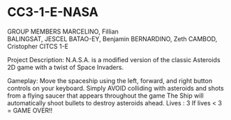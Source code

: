 # CC3-1-E-NASA
GROUP MEMBERS 
MARCELINO, Fillian  
BALINGSAT, JESCEL 
BATAO-EY, Benjamin 
BERNARDINO, Zeth 
CAMBOD, Cristopher 
CITCS 1-E    

Project Description:
N.A.S.A. is a modified version of the classic Asteroids 2D game with a twist of Space Invaders.  

Gameplay:
Move the spaceship using the left, forward, and right button controls on your keyboard.
Simply AVOID colliding with asteroids and shots from a flying saucer that appears throughout the game The Ship will automatically shoot bullets to destroy asteroids ahead.
Lives : 3  If lives &lt; 3 = GAME OVER!!
